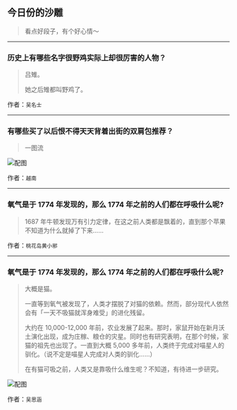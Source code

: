 ## 今日份的沙雕

> 看点好段子，有个好心情～


 
---

### 历史上有哪些名字很野鸡实际上却很厉害的人物？

> 吕雉。
> 
> 她之后雉都叫野鸡了。


作者：`吴名士`

---

### 有哪些买了以后恨不得天天背着出街的双肩包推荐？

> 一图流



![配图](http://pic3.zhimg.com/70/8d72dfdffff41f39eac58fed8eaef196_b.jpg)


作者：`越南`

---

### 氧气是于 1774 年发现的，那么 1774 年之前的人们都在呼吸什么呢?

> 1687 年牛顿发现万有引力定律，在这之前人类都是飘着的，直到那个苹果不知道为什么就掉了下来......


作者：`桃花岛黄小邪`

---

### 氧气是于 1774 年发现的，那么 1774 年之前的人们都在呼吸什么呢?

> 大概是猫。
> 
> 一直等到氧气被发现了，人类才摆脱了对猫的依赖。然而，部分现代人依然会有「一天不吸猫就浑身难受」的进化残留。
> 
> 大约在 10,000-12,000 年前，农业发展了起来。那时，家鼠开始在新月沃土演化出现，成为庄稼、粮仓的灾星。同时也有研究表明，在那个时候，家猫的祖先也出现了。一直到大概 5,000 多年前，人类终于完成对喵星人的驯化。（说不定是喵星人完成对人类的驯化……）
> 
> 在有猫可吸之前，人类又是靠吸什么维生呢？不知道，有待进一步研究。



![配图](http://pic1.zhimg.com/70/v2-80b15ff21247168c9f03949a32d5cd1c_b.jpg)


作者：`吴思涵`